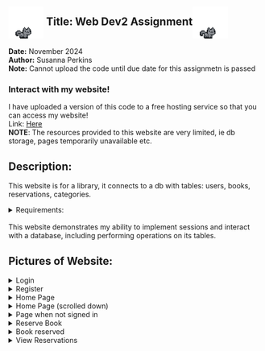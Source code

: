 <h2>
<img src="https://raw.githubusercontent.com/erdyn/welcomeGif/refs/heads/main/pixel-cat.gif" width="70px" style="vertical-align: middle;">
<span>Title: Web Dev2 Assignment</span><img src="https://raw.githubusercontent.com/erdyn/welcomeGif/refs/heads/main/pixel-cat.gif" width="70px" style="vertical-align: middle;">
</h2>

__Date:__ November 2024 <br>
__Author:__ Susanna Perkins <br>
__Note:__ Cannot upload the code until due date for this assignmetn is passed

### Interact with my website!
I have uploaded a version of this code to a free hosting service so that you can access my website! <br>
Link: <a href= "http://erdyn.000.pe">Here</a> <br>
__NOTE__: The resources provided to this website are very limited, ie db storage, pages temporarily unavailable etc.

## Description:
This website is for a library, it connects to a db with tables: users, books, reservations, categories. <br>
<details>
<summary>Requirements: </summary>
<ul>
<li>User cannot access the system if not logged in</li>
<li>User can reserve books</li>
<li>User can view their reservations</li>
<li>User can unreserve a book</li>
<li>User cannot reserve books that are already reserved</li>
</ul>
</details> <br>
This website demonstrates my ability to implement sessions and interact with a database, including performing operations on its tables.

## Pictures of Website:
<details>
  <summary>Login</summary>
  <img src="image4.jpg" alt="Login Page">
</details>

<details>
  <summary>Register</summary>
  <img src="image5.jpg" alt="Register Page">
</details>

<details>
  <summary>Home Page</summary>
  <img src="image1.jpg" alt="Home Page">
</details>

<details>
  <summary>Home Page (scrolled down)</summary>
  <img src="image2.jpg" alt="Home Page 2">
</details>

<details>
  <summary>Page when not signed in</summary>
  <img src="image3.jpg" alt="Page Not Signed In">
</details>

<details>
  <summary>Reserve Book</summary>
  <img src="image6.jpg" alt="Reserve Book">
</details>

<details>
  <summary>Book reserved</summary>
  <img src="image7.jpg" alt="Book reserved successfully">
</details>

<details>
  <summary>View Reservations</summary>
  <img src="image8.jpg" alt="View Reservations">
</details>



